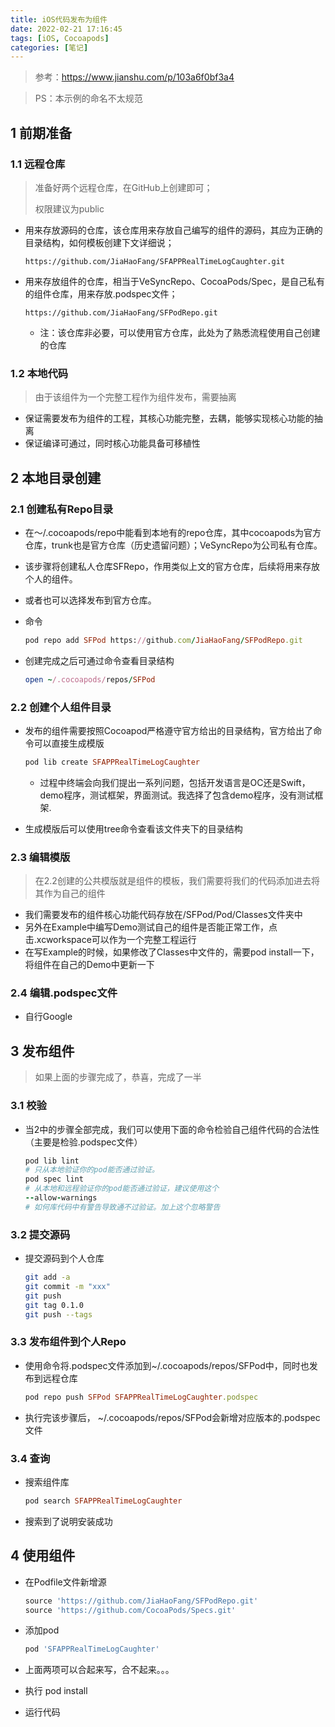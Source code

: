 ```yaml
---
title: iOS代码发布为组件
date: 2022-02-21 17:16:45
tags: [iOS, Cocoapods]
categories: [笔记]
---
```


> 参考：https://www.jianshu.com/p/103a6f0bf3a4

> PS：本示例的命名不太规范

## 1 前期准备

### 1.1 远程仓库

> 准备好两个远程仓库，在GitHub上创建即可；
>
> 权限建议为public

* 用来存放源码的仓库，该仓库用来存放自己编写的组件的源码，其应为正确的目录结构，如何模板创建下文详细说；

	```
	https://github.com/JiaHaoFang/SFAPPRealTimeLogCaughter.git
	```

	

* 用来存放组件的仓库，相当于VeSyncRepo、CocoaPods/Spec，是自己私有的组件仓库，用来存放.podspec文件；

	```
	https://github.com/JiaHaoFang/SFPodRepo.git
	```

	* 注：该仓库非必要，可以使用官方仓库，此处为了熟悉流程使用自己创建的仓库

### 1.2 本地代码

> 由于该组件为一个完整工程作为组件发布，需要抽离

* 保证需要发布为组件的工程，其核心功能完整，去耦，能够实现核心功能的抽离
* 保证编译可通过，同时核心功能具备可移植性

## 2 本地目录创建

### 2.1 创建私有Repo目录

* 在～/.cocoapods/repo中能看到本地有的repo仓库，其中cocoapods为官方仓库，trunk也是官方仓库（历史遗留问题）；VeSyncRepo为公司私有仓库。

* 该步骤将创建私人仓库SFRepo，作用类似上文的官方仓库，后续将用来存放个人的组件。

* 或者也可以选择发布到官方仓库。

* 命令

	```ruby
	pod repo add SFPod https://github.com/JiaHaoFang/SFPodRepo.git
	```

	

* 创建完成之后可通过命令查看目录结构

	```ruby
	open ~/.cocoapods/repos/SFPod
	```

### 2.2 创建个人组件目录

* 发布的组件需要按照Cocoapod严格遵守官方给出的目录结构，官方给出了命令可以直接生成模版

	```ruby
	pod lib create SFAPPRealTimeLogCaughter
	```

	* 过程中终端会向我们提出一系列问题，包括开发语言是OC还是Swift，demo程序，测试框架，界面测试。我选择了包含demo程序，没有测试框架.

* 生成模版后可以使用tree命令查看该文件夹下的目录结构

### 2.3 编辑模版

> 在2.2创建的公共模版就是组件的模板，我们需要将我们的代码添加进去将其作为自己的组件

* 我们需要发布的组件核心功能代码存放在/SFPod/Pod/Classes文件夹中
* 另外在Example中编写Demo测试自己的组件是否能正常工作，点击.xcworkspace可以作为一个完整工程运行
* 在写Example的时候，如果修改了Classes中文件的，需要pod install一下，将组件在自己的Demo中更新一下

### 2.4 编辑.podspec文件

* 自行Google

## 3 发布组件

> 如果上面的步骤完成了，恭喜，完成了一半

### 3.1 校验

* 当2中的步骤全部完成，我们可以使用下面的命令检验自己组件代码的合法性（主要是检验.podspec文件）

	```ruby
	pod lib lint
	# 只从本地验证你的pod能否通过验证。
	pod spec lint
	# 从本地和远程验证你的pod能否通过验证，建议使用这个
	--allow-warnings
	# 如何库代码中有警告导致通不过验证。加上这个忽略警告
	```

### 3.2 提交源码

* 提交源码到个人仓库

	```sh
	git add -a
	git commit -m "xxx"
	git push
	git tag 0.1.0
	git push --tags
	```

### 3.3 发布组件到个人Repo

* 使用命令将.podspec文件添加到~/.cocoapods/repos/SFPod中，同时也发布到远程仓库

	```ruby
	pod repo push SFPod SFAPPRealTimeLogCaughter.podspec
	```

	

* 执行完该步骤后， ~/.cocoapods/repos/SFPod会新增对应版本的.podspec文件

### 3.4 查询

* 搜索组件库

	```ruby
	pod search SFAPPRealTimeLogCaughter
	```

* 搜索到了说明安装成功

## 4 使用组件

* 在Podfile文件新增源

	```ruby
	source 'https://github.com/JiaHaoFang/SFPodRepo.git'
	source 'https://github.com/CocoaPods/Specs.git'
	```

* 添加pod

	```ruby
	pod 'SFAPPRealTimeLogCaughter'
	```

* 上面两项可以合起来写，合不起来。。。

	

* 执行 pod install

* 运行代码
